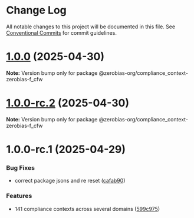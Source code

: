# Change Log

All notable changes to this project will be documented in this file.
See [Conventional Commits](https://conventionalcommits.org) for commit guidelines.

# [1.0.0](https://github.com/zerobias-org/compliance_context/compare/@zerobias-org/compliance_context-zerobias-f_cfw@1.0.0-rc.2...@zerobias-org/compliance_context-zerobias-f_cfw@1.0.0) (2025-04-30)

**Note:** Version bump only for package @zerobias-org/compliance_context-zerobias-f_cfw





# [1.0.0-rc.2](https://github.com/zerobias-org/compliance_context/compare/@zerobias-org/compliance_context-zerobias-f_cfw@1.0.0-rc.1...@zerobias-org/compliance_context-zerobias-f_cfw@1.0.0-rc.2) (2025-04-30)

**Note:** Version bump only for package @zerobias-org/compliance_context-zerobias-f_cfw





# 1.0.0-rc.1 (2025-04-29)


### Bug Fixes

* correct package jsons and re reset ([cafab90](https://github.com/zerobias-org/compliance_context/commit/cafab90b3771e45ffeefa4ea2dca415266baa99f))


### Features

* 141 compliance contexts across several domains ([599c975](https://github.com/zerobias-org/compliance_context/commit/599c975fcf3da5bbfffe4113c7f5f793e5231e68))
